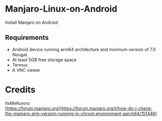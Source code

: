 # Manjaro-Linux-on-Android
Install Manjaro on Android


## Requirements
- Android device running arm64 architecture and minimum version of 7.0 Nougat.
- At least 5GB free storage space
- Termux
- A VNC viewer

# Credits
ItsMeKuroro<br>
[https://forum.manjaro.org](https://forum.manjaro.org/t/how-do-i-check-the-manjaro-arm-version-running-in-chroot-environment-aarch64/151446)

